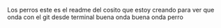 Los perros este es el readme del cosito que estoy creando para ver que onda con el git desde terminal buena onda buena onda perro
